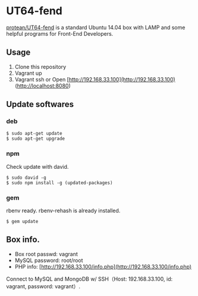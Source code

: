 # UT64-fend

[protean/UT64-fend](https://vagrantcloud.com/protean/boxes/UT64-fend) is a standard Ubuntu 14.04 box with LAMP and some helpful programs for Front-End Developers.

## Usage

1. Clone this repository
2. Vagrant up
3. Vagrant ssh or Open [http://192.168.33.100](http://192.168.33.100) ([http://localhost:8080](http://localhost:8080))

## Update softwares

### deb

```
$ sudo apt-get update
$ sudo apt-get upgrade
```

### npm

Check update with david.

```
$ sudo david -g
$ sudo npm install -g (updated-packages)
```

### gem

rbenv ready. rbenv-rehash is already installed.

```
$ gem update
```

## Box info.

* Box root passwd: vagrant
* MySQL password: root/root
* PHP info: [http://192.168.33.100/info.php](http://192.168.33.100/info.php)

Connect to MySQL and MongoDB w/ SSH（Host: 192.168.33.100, id: vagrant, password: vagrant）.